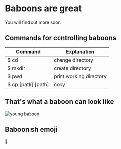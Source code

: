 # Baboons are great

You will find out more soon.

## Commands for controlling baboons

Command | Explanation 
------------ | -------------
$ cd | change directory
$ mkdir | create directory
$ pwd | print working directory
$ cp [path] [path]| copy

## That's what a baboon can look like

![young baboon](https://tse4.mm.bing.net/th?id=OIP.FMnds_9INPpwIqHJhqYvXAHaKB&pid=Api)

## Baboonish emoji

:monkey:



